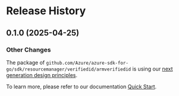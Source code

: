 # Release History

## 0.1.0 (2025-04-25)
### Other Changes

The package of `github.com/Azure/azure-sdk-for-go/sdk/resourcemanager/verifiedid/armverifiedid` is using our [next generation design principles](https://azure.github.io/azure-sdk/general_introduction.html).

To learn more, please refer to our documentation [Quick Start](https://aka.ms/azsdk/go/mgmt).